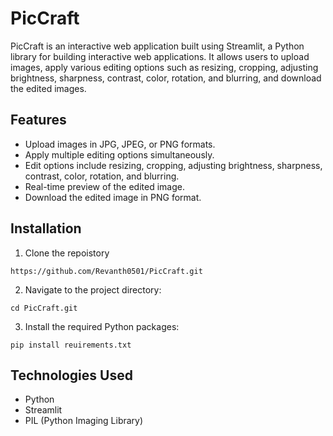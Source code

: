 # PicCraft
PicCraft  is an interactive web application built using Streamlit, a Python library for building interactive web applications. It allows users to upload images, apply various editing options such as resizing, cropping, adjusting brightness, sharpness, contrast, color, rotation, and blurring, and download the edited images.

## Features
- Upload images in JPG, JPEG, or PNG formats.
- Apply multiple editing options simultaneously.
- Edit options include resizing, cropping, adjusting brightness, sharpness, contrast, color, rotation, and blurring.
- Real-time preview of the edited image.
- Download the edited image in PNG format.

## Installation ##
1. Clone the repoistory
```
https://github.com/Revanth0501/PicCraft.git
```
2. Navigate to the project directory:
```
cd PicCraft.git
```
3. Install the required Python packages:
```
pip install reuirements.txt
```

## Technologies Used ##
- Python
- Streamlit
- PIL (Python Imaging Library)
